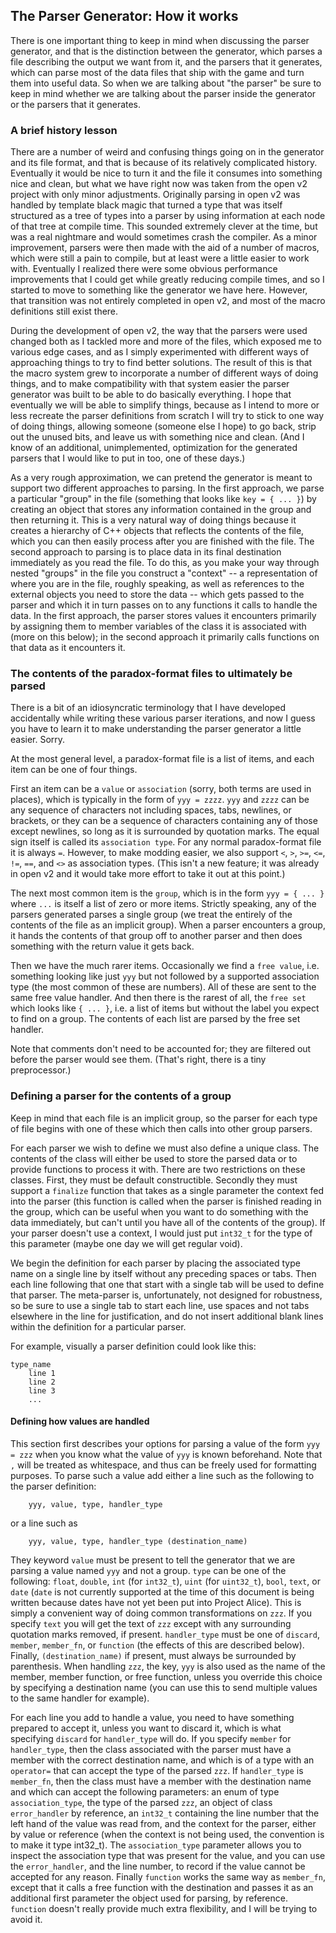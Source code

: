 ## The Parser Generator: How it works

There is one important thing to keep in mind when discussing the parser generator, and that is the distinction between the generator, which parses a file describing the output we want from it, and the parsers that it generates, which can parse most of the data files that ship with the game and turn them into useful data. So when we are talking about "the parser" be sure to keep in mind whether we are talking about the parser inside the generator or the parsers that it generates.

### A brief history lesson

There are a number of weird and confusing things going on in the generator and its file format, and that is because of its relatively complicated history. Eventually it would be nice to turn it and the file it consumes into something nice and clean, but what we have right now was taken from the open v2 project with only minor adjustments. Originally parsing in open v2 was handled by template black magic that turned a type that was itself structured as a tree of types into a parser by using information at each node of that tree at compile time. This sounded extremely clever at the time, but was a real nightmare and would sometimes crash the compiler. As a minor improvement, parsers were then made with the aid of a number of macros, which were still a pain to compile, but at least were a little easier to work with. Eventually I realized there were some obvious performance improvements that I could get while greatly reducing compile times, and so I started to move to something like the generator we have here. However, that transition was not entirely completed in open v2, and most of the macro definitions still exist there.

During the development of open v2, the way that the parsers were used changed both as I tackled more and more of the files, which exposed me to various edge cases, and as I simply experimented with different ways of approaching things to try to find better solutions. The result of this is that the macro system grew to incorporate a number of different ways of doing things, and to make compatibility with that system easier the parser generator was built to be able to do basically everything. I hope that eventually we will be able to simplify things, because as I intend to more or less recreate the parser definitions from scratch I will try to stick to one way of doing things, allowing someone (someone else I hope) to go back, strip out the unused bits, and leave us with something nice and clean. (And I know of an additional, unimplemented, optimization for the generated parsers that I would like to put in too, one of these days.)

As a very rough approximation, we can pretend the generator is meant to support two different approaches to parsing. In the first approach, we parse a particular "group" in the file (something that looks like `key = { ... }`) by creating an object that stores any information contained in the group and then returning it. This is a very natural way of doing things because it creates a hierarchy of C++ objects that reflects the contents of the file, which you can then easily process after you are finished with the file. The second approach to parsing is to place data in its final destination immediately as you read the file. To do this, as you make your way through nested "groups" in the file you construct a "context" -- a representation of where you are in the file, roughly speaking, as well as references to the external objects you need to store the data -- which gets passed to the parser and which it in turn passes on to any functions it calls to handle the data. In the first approach, the parser stores values it encounters primarily by assigning them to member variables of the class it is associated with (more on this below); in the second approach it primarily calls functions on that data as it encounters it.

### The contents of the paradox-format files to ultimately be parsed

There is a bit of an idiosyncratic terminology that I have developed accidentally while writing these various parser iterations, and now I guess you have to learn it to make understanding the parser generator a little easier. Sorry.

At the most general level, a paradox-format file is a list of items, and each item can be one of four things.

First an item can be a `value` or `association` (sorry, both terms are used in places), which is typically in the form of `yyy = zzzz`. `yyy` and `zzzz` can be any sequence of characters not including spaces, tabs, newlines, or brackets, or they can be a sequence of characters containing any of those except newlines, so long as it is surrounded by quotation marks. The equal sign itself is called its `association type`. For any normal paradox-format file it is always `=`. However, to make modding easier, we also support `<`, `>`, `>=`, `<=`, `!=`, `==`, and `<>` as association types. (This isn't a new feature; it was already in open v2 and it would take more effort to take it out at this point.)

The next most common item is the `group`, which is in the form `yyy = { ... }` where `...` is itself a list of zero or more items. Strictly speaking, any of the parsers generated parses a single group (we treat the entirely of the contents of the file as an implicit group). When a parser encounters a group, it hands the contents of that group off to another parser and then does something with the return value it gets back.

Then we have the much rarer items. Occasionally we find a `free value`, i.e. something looking like just `yyy` but not followed by a supported association type (the most common of these are numbers). All of these are sent to the same free value handler. And then there is the rarest of all, the `free set` which looks like `{ ... }`, i.e. a list of items but without the label you expect to find on a group. The contents of each list are parsed by the free set handler.

Note that comments don't need to be accounted for; they are filtered out before the parser would see them. (That's right, there is a tiny preprocessor.)

### Defining a parser for the contents of a group

Keep in mind that each file is an implicit group, so the parser for each type of file begins with one of these which then calls into other group parsers.

For each parser we wish to define we must also define a unique class. The contents of the class will either be used to store the parsed data or to provide functions to process it with. There are two restrictions on these classes. First, they must be default constructible. Secondly they must support a `finalize` function that takes as a single parameter the context fed into the parser (this function is called when the parser is finished reading in the group, which can be useful when you want to do something with the data immediately, but can't until you have all of the contents of the group). If your parser doesn't use a context, I would just put `int32_t` for the type of this parameter (maybe one day we will get regular void).

We begin the definition for each parser by placing the associated type name on a single line by itself without any preceding spaces or tabs. Then each line following that one that start with a single tab will be used to define that parser. The meta-parser is, unfortunately, not designed for robustness, so be sure to use a single tab to start each line, use spaces and not tabs elsewhere in the line for justification, and do not insert additional blank lines within the definition for a particular parser.

For example, visually a parser definition could look like this:
```
type_name
	line 1
	line 2
	line 3
	...
```

#### Defining how values are handled

This section first describes your options for parsing a value of the form `yyy = zzz` when you know what the value of `yyy` is known beforehand. Note that `,` will be treated as whitespace, and thus can be freely used for formatting purposes. To parse such a value add either a line such as the following to the parser definition:
```
	yyy, value, type, handler_type
```
or a line such as
```
	yyy, value, type, handler_type (destination_name)
```
They keyword `value` must be present to tell the generator that we are parsing a value named `yyy` and not a group. `type` can be one of the following: `float`, `double`, `int` (for `int32_t`), `uint` (for `uint32_t`), `bool`, `text`, or `date` (`date` is not currently supported at the time of this document is being written because dates have not yet been put into Project Alice). This is simply a convenient way of doing common transformations on `zzz`. If you specify `text` you will get the text of `zzz` except with any surrounding quotation marks removed, if present. `handler_type` must be one of `discard`, `member`, `member_fn`, or `function` (the effects of this are described below). Finally, `(destination_name)` if present, must always be surrounded by parenthesis. When handling `zzz`, the key, `yyy` is also used as the name of the member, member function, or free function, unless you override this choice by specifying a destination name (you can use this to send multiple values to the same handler for example).

For each line you add to handle a value, you need to have something prepared to accept it, unless you want to discard it, which is what specifying `discard` for `handler_type` will do. If you specify `member` for `handler_type`, then the class associated with the parser must have a member with the correct destination name, and which is of a type with an `operator=` that can accept the type of the parsed `zzz`. If `handler_type` is `member_fn`, then the class must have a member with the destination name and which can accept the following parameters: an enum of type `association_type`, the type of the parsed `zzz`, an object of class `error_handler` by reference, an `int32_t` containing the line number that the left hand of the value was read from, and the context for the parser, either by value or reference (when the context is not being used, the convention is to make it type int32_t). The `association_type` parameter allows you to inspect the association type that was present for the value, and you can use the `error_handler`, and the line number, to record if the value cannot be accepted for any reason. Finally `function` works the same way as `member_fn`, except that it calls a free function with the destination and passes it as an additional first parameter the object used for parsing, by reference. `function` doesn't really provide much extra flexibility, and I will be trying to avoid it.


